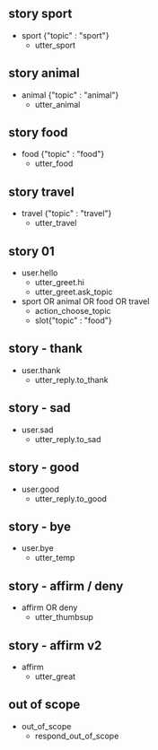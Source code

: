 ## story sport
* sport {"topic" : "sport"}
  - utter_sport

## story animal 
* animal {"topic" : "animal"}
  - utter_animal

## story food 
* food {"topic" : "food"}
  - utter_food

## story travel 
* travel {"topic" : "travel"}
  - utter_travel
    
    
<!---------------------------->
<!-- generic conversations  -->
<!---------------------------->

## story 01
* user.hello
  - utter_greet.hi
  - utter_greet.ask_topic
* sport OR animal OR food OR travel
  - action_choose_topic
  - slot{"topic" : "food"}

## story - thank
* user.thank
  - utter_reply.to_thank

## story - sad
* user.sad
  - utter_reply.to_sad

## story - good
* user.good
  - utter_reply.to_good

## story - bye
* user.bye  
  - utter_temp

## story - affirm / deny
* affirm OR deny
  - utter_thumbsup

## story - affirm v2
* affirm 
  - utter_great
  
<!---------------------------->
<!--     out of scope       -->
<!---------------------------->

## out of scope
* out_of_scope
    - respond_out_of_scope
    

